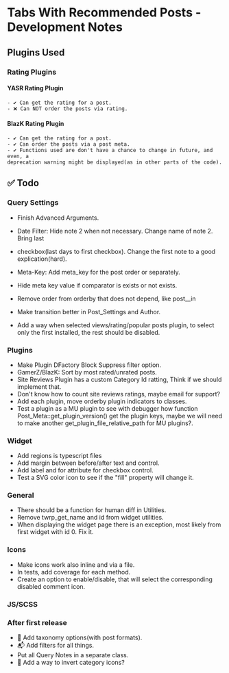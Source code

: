 # Tabs With Recommended Posts - Development Notes

## Plugins Used

### Rating Plugins

#### YASR Rating Plugin

    - ✔ Can get the rating for a post.
    - ❌ Can NOT order the posts via rating.

#### BlazK Rating Plugin

    - ✔ Can get the rating for a post.
    - ✔ Can order the posts via a post meta.
    - ✔ Functions used are don't have a chance to change in future, and even, a
    deprecation warning might be displayed(as in other parts of the code).

## ✅ Todo

### Query Settings

- Finish Advanced Arguments.

- Date Filter: Hide note 2 when not necessary. Change name of note 2. Bring last
- checkbox(last days to first checkbox). Change the first note to a good explication(hard).

- Meta-Key: Add meta_key for the post order or separately.
- Hide meta key value if comparator is exists or not exists.
- Remove order from orderby that does not depend, like post__in
- Make transition better in Post_Settings and Author.
- Add a way when selected views/rating/popular posts plugin, to select only the first installed, the rest should be disabled.

### Plugins

- Make Plugin DFactory Block Suppress filter option.
- GamerZ/BlazK: Sort by most rated/unrated posts.
- Site Reviews Plugin has a custom Category Id ratting, Think if we should implement that.
- Don't know how to count site reviews ratings, maybe email for support?
- Add each plugin, move orderby plugin indicators to classes.
- Test a plugin as a MU plugin to see with debugger how function Post_Meta::get_plugin_version() get the plugin keys, maybe we will need
to make another get_plugin_file_relative_path for MU plugins?.

### Widget

- Add regions is typescript files
- Add margin between before/after text and control.
- Add label and for attribute for checkbox control.
- Test a SVG color icon to see if the "fill" property will change it.

### General

- There should be a function for human diff in Utilities.
- Remove twrp_get_name and id from widget utilities.
- When displaying the widget page there is an exception, most likely from first widget with id 0. Fix it.

### Icons

- Make icons work also inline and via a file.
- In tests, add coverage for each method.
- Create an option to enable/disable, that will select the corresponding disabled comment icon.

### JS/SCSS

### After first release

- 🥇 Add taxonomy options(with post formats).
- 📬 Add filters for all things.
- Put all Query Notes in a separate class.
- 🔀 Add a way to invert category icons?
